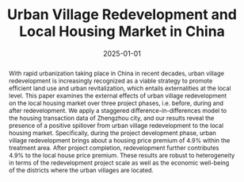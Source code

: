 ---
title: 'Urban Village Redevelopment and Local Housing Market in China'

# Authors
# If you created a profile for a user (e.g. the default `admin` user), write the username (folder name) here
# and it will be replaced with their full name and linked to their profile.
authors:
  - Weidong QU
  - Xiaolong LIU
  - Yiqi HUANG

# Author notes (optional)
#author_notes:
#  - 'Equal contribution'
#  - 'Equal contribution'

date: '2025-01-01'
#doi: 10.1016/j.habitatint.2024.103053

# Schedule page publish date (NOT publication's date).
publishDate: ''

# Publication type.
# Legend: 0 = Uncategorized; 1 = Conference paper; 2 = Journal article;
# 3 = Preprint / Working Paper; 4 = Report; 5 = Book; 6 = Book section;
# 7 = Thesis; 8 = Patent
publication_types: ['2']

# Publication name and optional abbreviated publication name.
publication: '*International Real Estate Review*'
publication_short: ''

abstract: With rapid urbanization taking place in China in recent decades, urban village redevelopment is increasingly recognized as a viable strategy to promote efficient land use and urban revitalization, which entails externalities at the local level. This paper examines the external effects of urban village redevelopment on the local housing market over three project phases, i.e. before, during and after redevelopment. We apply a staggered difference-in-differences model to the housing transaction data of Zhengzhou city, and our results reveal the presence of a positive spillover from urban village redevelopment to the local housing market. Specifically, during the project development phase, urban village redevelopment brings about a housing price premium of 4.9% within the treatment area. After project completion, redevelopment further contributes 4.9% to the local house price premium. These results are robust to heterogeneity in terms of the redevelopment project scale as well as the economic well-being of the districts where the urban villages are located.

# Summary. An optional shortened abstract.
#summary: Closed-form expressions for unconditional moments, cumulants and polyspectra of order higher than two are derived for non-Gaussian or nonlinear (pruned) solutions to DSGE models. Apart from the existence of moments and white noise property no distributional assumptions are needed. The accuracy and utility of the formulas for computing skewness and kurtosis are demonstrated by three prominent models, the baseline medium-sized New Keynesian model used for empirical analysis (first-order approximation), a small-scale monetary business cycle model (second-order approximation) and the neoclassical growth model (third-order approximation). Both the Gaussian as well as Student's t-distribution are considered as the underlying stochastic processes. Lastly, the efficiency gain of including higher-order statistics is demonstrated by the estimation of a RBC model within a Generalized Method of Moments framework.

#tags:


# Display this page in the Featured widget?
featured: false

links:
  - name: Online Access
    url: https://www.gssinst.org/irer/2025/03/28/urban-village-redevelopment-and-local-housing-market-in-china/
url_pdf: /files/papers/urbanvillage_2025.pdf
url_code: ''
url_dataset: ''
url_poster: ''
url_project: ''
url_slides: ''
url_source: ''
url_video: ''
url_preprint: ''

# Featured image
# To use, add an image named `featured.jpg/png` to your page's folder.
image:
  caption: ''
  focal_point: ''
  preview_only: false

# Associated Projects (optional).
#   Associate this publication with one or more of your projects.
#   Simply enter your project's folder or file name without extension.
#   E.g. `internal-project` references `content/project/internal-project/index.md`.
#   Otherwise, set `projects: []`.
projects: []

# Slides (optional).
#   Associate this publication with Markdown slides.
#   Simply enter your slide deck's filename without extension.
#   E.g. `slides: "example"` references `content/slides/example/index.md`.
#   Otherwise, set `slides: ""`.
slides: ""
---